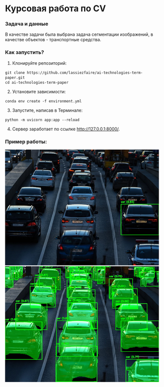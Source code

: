# Курсовая работа по CV

### Задача и данные

В качестве задачи была выбрана задача сегментации изображений, в качестве объектов - транспортные средства.

### Как запустить?

1. Клонируйте репозиторий:
```
git clone https://github.com/lassiezfaire/ai-technologies-term-paper.git
cd ai-technologies-term-paper
```

2. Установите зависимости: 
```
conda env create -f environment.yml
``` 

3. Запустите, написав в Терминале:
```
python -m uvicorn app:app --reload
```

4. Сервер заработает по ссылке http://127.0.0.1:8000/.

### Пример работы:
![img](images/original.jpg)
![img](images/processed.jpg)


